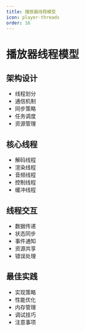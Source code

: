```yaml
---
title: 播放器线程模型
icon: player-threads
order: 16
---
```


# 播放器线程模型

## 架构设计
- 线程划分
- 通信机制
- 同步策略
- 任务调度
- 资源管理

## 核心线程
- 解码线程
- 渲染线程
- 音频线程
- 控制线程
- 缓冲线程

## 线程交互
- 数据传递
- 状态同步
- 事件通知
- 资源共享
- 错误处理

## 最佳实践
- 实现策略
- 性能优化
- 内存管理
- 调试技巧
- 注意事项
